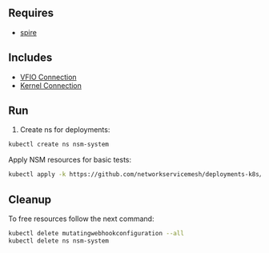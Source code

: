 ## Requires

- [spire](../spire)

## Includes

- [VFIO Connection](../use-cases/Vfio2Noop)
- [Kernel Connection](../use-cases/SriovKernel2Noop)

## Run

1. Create ns for deployments:
```bash
kubectl create ns nsm-system
```

Apply NSM resources for basic tests:
```bash
kubectl apply -k https://github.com/networkservicemesh/deployments-k8s/examples/sriov?ref=2797b3208468108826a0da9d2ab735e4f00772b0
```

## Cleanup

To free resources follow the next command:
```bash
kubectl delete mutatingwebhookconfiguration --all
kubectl delete ns nsm-system
```
